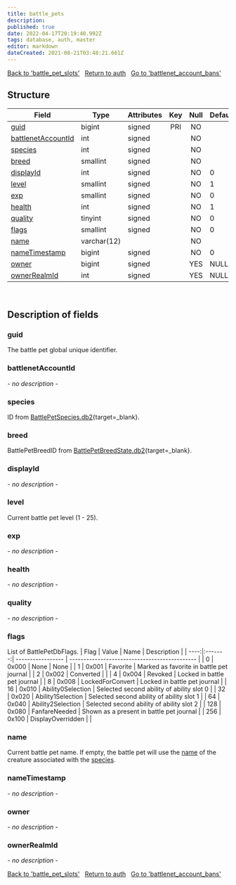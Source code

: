 ```yaml
---
title: battle_pets
description: 
published: true
date: 2022-04-17T20:19:40.992Z
tags: database, auth, master
editor: markdown
dateCreated: 2021-08-21T03:48:21.661Z
---
```


<a href="https://trinitycore.info/en/database/master/auth/battle_pet_slots" class="mt-5 v-btn v-btn--depressed v-btn--flat v-btn--outlined theme--light v-size--default darkblue--text text--lighten-3"><span class="v-btn__content"><i aria-hidden="true" class="v-icon notranslate v-icon--left mdi mdi-arrow-left theme--light"></i><span>Back to 'battle_pet_slots'</span></span></a>&nbsp;&nbsp;&nbsp;<a href="https://trinitycore.info/en/database/master/auth/home" class="mt-5 v-btn v-btn--depressed v-btn--flat v-btn--outlined theme--light v-size--default darkblue--text text--lighten-3"><span class="v-btn__content"><i aria-hidden="true" class="v-icon notranslate v-icon--left mdi mdi-home-outline theme--light"></i><span>Return to auth</span></span></a>&nbsp;&nbsp;&nbsp;<a href="https://trinitycore.info/en/database/master/auth/battlenet_account_bans" class="mt-5 v-btn v-btn--depressed v-btn--flat v-btn--outlined theme--light v-size--default darkblue--text text--lighten-3"><span class="v-btn__content"><span>Go to 'battlenet_account_bans'</span><i aria-hidden="true" class="v-icon notranslate v-icon--right mdi mdi-arrow-right theme--light"></i></span></a>

## Structure

| Field | Type | Attributes | Key | Null | Default | Extra | Comment |
| --- | --- | --- | :---: | :---: | --- | --- | --- |
| [guid](#guid) | bigint | signed | PRI | NO |  |  |  |
| [battlenetAccountId](#battlenetaccountid) | int | signed |  | NO |  |  |  |
| [species](#species) | int | signed |  | NO |  |  |  |
| [breed](#breed) | smallint | signed |  | NO |  |  |  |
| [displayId](#displayid) | int | signed |  | NO | 0 |  |  |
| [level](#level) | smallint | signed |  | NO | 1 |  |  |
| [exp](#exp) | smallint | signed |  | NO | 0 |  |  |
| [health](#health) | int | signed |  | NO | 1 |  |  |
| [quality](#quality) | tinyint | signed |  | NO | 0 |  |  |
| [flags](#flags) | smallint | signed |  | NO | 0 |  |  |
| [name](#name) | varchar(12) |  |  | NO |  |  |  |
| [nameTimestamp](#nametimestamp) | bigint | signed |  | NO | 0 |  |  |
| [owner](#owner) | bigint | signed |  | YES | NULL |  |  |
| [ownerRealmId](#ownerrealmid) | int | signed |  | YES | NULL |  |  |
&nbsp;
## Description of fields

### guid
The battle pet global unique identifier.
&nbsp;

### battlenetAccountId
*- no description -*
&nbsp;

### species
ID from [BattlePetSpecies.db2](https://wow.tools/dbc/?dbc=battlepetspecies){target=_blank}.
&nbsp;

### breed
BattlePetBreedID from [BattlePetBreedState.db2](https://wow.tools/dbc/?dbc=battlepetbreedstate){target=_blank}.
&nbsp;

### displayId
*- no description -*
&nbsp;

### level
Current battle pet level (1 - 25).
&nbsp;

### exp
*- no description -*
&nbsp;

### health
*- no description -*
&nbsp;

### quality
*- no description -*
&nbsp;

### flags
List of BattlePetDbFlags.
| Flag | Value   | Name              | Description                                   |
| ----:|:-------:| ----------------- | --------------------------------------------- |
| 0    | 0x000   | None              | None                                          |
| 1    | 0x001   | Favorite          | Marked as favorite in battle pet journal      |
| 2    | 0x002   | Converted         |                                               |
| 4    | 0x004   | Revoked           | Locked in battle pet journal                  |
| 8    | 0x008   | LockedForConvert  | Locked in battle pet journal                  |
| 16   | 0x010   | Ability0Selection | Selected second ability of ability slot 0     |
| 32   | 0x020   | Ability1Selection | Selected second ability of ability slot 1     |
| 64   | 0x040   | Ability2Selection | Selected second ability of ability slot 2     |
| 128  | 0x080   | FanfareNeeded     | Shown as a present in battle pet journal      |
| 256  | 0x100   | DisplayOverridden |                                               |
&nbsp;

### name
Current battle pet name. If empty, the battle pet will use the [name](../world/creature_template#name) of the creature associated with the [species](#species).
&nbsp;

### nameTimestamp
*- no description -*
&nbsp;

### owner
*- no description -*
&nbsp;

### ownerRealmId
*- no description -*
&nbsp;

<a href="https://trinitycore.info/en/database/master/auth/battle_pet_slots" class="mt-5 v-btn v-btn--depressed v-btn--flat v-btn--outlined theme--light v-size--default darkblue--text text--lighten-3"><span class="v-btn__content"><i aria-hidden="true" class="v-icon notranslate v-icon--left mdi mdi-arrow-left theme--light"></i><span>Back to 'battle_pet_slots'</span></span></a>&nbsp;&nbsp;&nbsp;<a href="https://trinitycore.info/en/database/master/auth/home" class="mt-5 v-btn v-btn--depressed v-btn--flat v-btn--outlined theme--light v-size--default darkblue--text text--lighten-3"><span class="v-btn__content"><i aria-hidden="true" class="v-icon notranslate v-icon--left mdi mdi-home-outline theme--light"></i><span>Return to auth</span></span></a>&nbsp;&nbsp;&nbsp;<a href="https://trinitycore.info/en/database/master/auth/battlenet_account_bans" class="mt-5 v-btn v-btn--depressed v-btn--flat v-btn--outlined theme--light v-size--default darkblue--text text--lighten-3"><span class="v-btn__content"><span>Go to 'battlenet_account_bans'</span><i aria-hidden="true" class="v-icon notranslate v-icon--right mdi mdi-arrow-right theme--light"></i></span></a>
